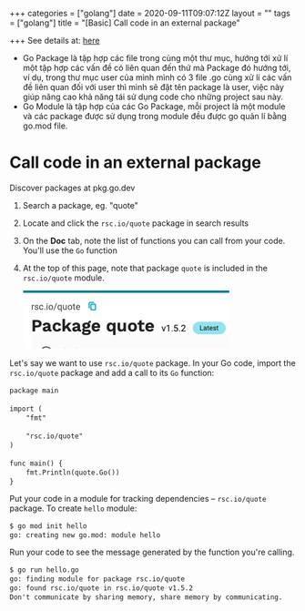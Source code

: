 +++
categories = ["golang"]
date = 2020-09-11T09:07:12Z
layout = ""
tags = ["golang"]
title = "[Basic] Call code in an external package"

+++
See details at: [here](https://medium.com/@dongnguyenltqb/quản-l%C3%AD-package-trong-golang-fdb3dad9f586)

* Go Package là tập hợp các file trong cùng một thư mục, hướng tới xử lí một tập hợp các vấn đề có liên quan đến thứ mà Package đó hướng tới, ví dụ, trong thư mục user của mình mình có 3 file .go cùng xử lí các vấn đề liên quan đối với user thì mình sẽ đặt tên package là user, việc này giúp năng cao khả năng tái sử dụng code cho những project sau này.
* Go Module là tập hợp của các Go Package, mỗi project là một module và các package được sử dụng trong module đều được go quản lí bằng go.mod file.

# Call code in an external package
Discover packages at pkg.go.dev

1. Search a package, eg. "quote"
2. Locate and click the `rsc.io/quote` package in search results
3. On the **Doc** tab, note the list of functions you can call from your code. You'll use the `Go` function
4. At the top of this page, note that package `quote` is included in the `rsc.io/quote` module.

   ![](static/uploads/screen-shot-2020-09-11-at-09-59-32.png)



Let's say we want to use `rsc.io/quote` package. In your Go code, import the `rsc.io/quote` package and add a call to its `Go` function:

    package main
    
    import (
    	"fmt"
    
    	"rsc.io/quote"
    )
    
    func main() {
    	fmt.Println(quote.Go())
    }

Put your code in a module for tracking dependencies – `rsc.io/quote` package. To create `hello` module:

    $ go mod init hello
    go: creating new go.mod: module hello

Run your code to see the message generated by the function you're calling.

    $ go run hello.go
    go: finding module for package rsc.io/quote
    go: found rsc.io/quote in rsc.io/quote v1.5.2
    Don't communicate by sharing memory, share memory by communicating.